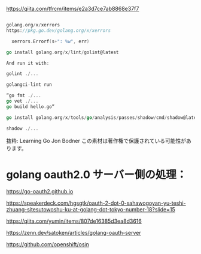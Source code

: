 https://qiita.com/tfrcm/items/e2a3d7ce7ab8868e37f7

```go

golang.org/x/xerrors
https://pkg.go.dev/golang.org/x/xerrors

  xerrors.Errorf(s+": %w", err) 

go install golang.org/x/lint/golint@latest

And run it with:

golint ./...

golangci-lint run

“go fmt ./...
go vet ./...
go build hello.go”

go install golang.org/x/tools/go/analysis/passes/shadow/cmd/shadow@latest

shadow ./...

```

抜粋:
Learning Go
Jon Bodner
この素材は著作権で保護されている可能性があります。


# golang oauth2.0 サーバー側の処理：
https://go-oauth2.github.io

https://speakerdeck.com/hgsgtk/oauth-2-dot-0-sahawogoyan-yu-teshi-zhuang-sitesutowoshu-ku-at-golang-dot-tokyo-number-18?slide=15

https://qiita.com/yumin/items/807de16385d3ea8d3616

https://zenn.dev/satoken/articles/golang-oauth-server

https://github.com/openshift/osin
